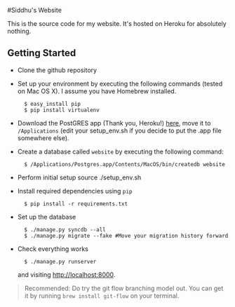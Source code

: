 #Siddhu's Website

This is the source code for my website. It's hosted on Heroku for absolutely nothing.

## Getting Started

* Clone the github repository
* Set up your environment by executing the following commands (tested on Mac OS X). I assume you have Homebrew installed.

		$ easy_install pip
		$ pip install virtualenv

* Download the PostGRES app (Thank you, Heroku!) [here](http://postgresapp.com/download), move it to `/Applications` (edit your setup_env.sh if you decide to put the .app file somewhere else).

* Create a database called `website` by executing the following command:
		
		$ /Applications/Postgres.app/Contents/MacOS/bin/createdb website

* Perform initial setup
		source ./setup_env.sh
		
* Install required dependencies using `pip`
		
		$ pip install -r requirements.txt
		
* Set up the database
	
		$ ./manage.py syncdb --all
		$ ./manage.py migrate --fake #Move your migration history forward
		
* Check everything works

		$ ./manage.py runserver
  and visiting [http://localhost:8000](http://localhost:8000).
		
> Recommended: Do try the git flow branching model out. You can get it by running `brew install git-flow` on your terminal.

	
